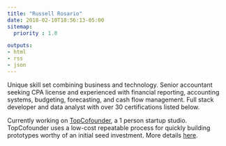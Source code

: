 ```yaml
---
title: "Russell Rosario"
date: 2018-02-10T18:56:13-05:00
sitemap:
  priority : 1.0

outputs:
- html
- rss
- json
---
```

<p>
Unique skill set combining business and technology. Senior accountant seeking CPA license and experienced with financial reporting, accounting systems, budgeting, forecasting, and cash flow management. Full stack developer and data analyst with over 30 certifications listed below. 
</p>

<p>
Currently working on <a href="http://www.topcofounder.com/">TopCofounder</a>, a 1 person startup studio. TopCofounder uses a low-cost repeatable process for quickly building prototypes worthy of an initial seed investment. More details <a href="/blogs/1_person_startup_studio/">here</a>.
</p>

<br/>